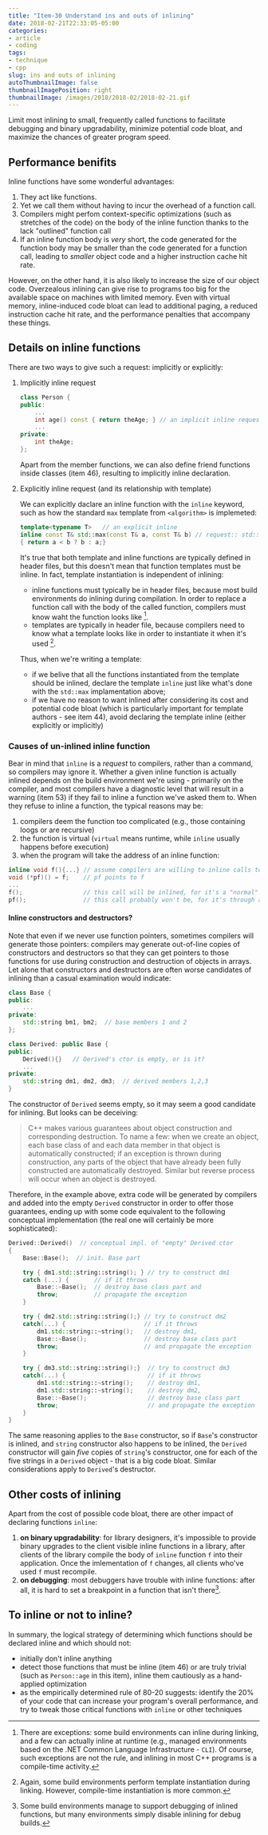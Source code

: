 ```yaml
---
title: "Item-30 Understand ins and outs of inlining"
date: 2018-02-21T22:33:05-05:00
categories:
- article
- coding
tags:
- technique
- cpp
slug: ins and outs of inlining
autoThumbnailImage: false
thumbnailImagePosition: right
thumbnailImage: /images/2018/2018-02/2018-02-21.gif
---
```


Limit most inlining to small, frequently called functions to facilitate debugging and binary upgradability, minimize potential code bloat, and maximize the chances of greater program speed.
<!--more-->

## Performance benifits

Inline functions have some wonderful advantages:

1. They act like functions.
2. Yet we call them without having to incur the overhead of a function call.
3. Compilers might perfom context-specific optimizations (such as stretches of the code) on the body of the inline function thanks to the lack "outlined" function call
4. If an inline function body is _very_ short, the code generated for the function body may be smaller than the code generated for a function call, leading to _smaller_ object code and a higher instruction cache hit rate.

However, on the other hand, it is also likely to increase the size of our object code. Overzealous inlining can give rise to programs too big for the available space on machines with limited memory. Even with virtual memory, inline-induced code bloat can lead to additional paging, a reduced instruction cache hit rate, and the performance penalties that accompany these things.

## Details on inline functions

There are two ways to give such a request: implicitly or explicitly:

1. Implicitly inline request
    ```cpp
    class Person {
    public:
        ...
        int age() const { return theAge; } // an implicit inline request
        ...
    private:
        int theAge;
    };
    ```
    Apart from the member functions, we can also define friend functions inside classes (item 46), resulting to implicitly inline declaration.

2. Explicitly inline request (and its relationship with template)

    We can explicitly daclare an inline function with the `inline` keyword, such as how the standard `max` template from `<algorithm>` is implemeted:

    ```cpp
    template<typename T>   // an explicit inline
    inline const T& std::max(const T& a, const T& b) // request:: std::max is preceded by "inline"
    { return a < b ? b : a;}
    ```

    It's true that both template and inline functions are typically defined in header files, but this doesn't mean that function templates must be inline. In fact, template instantiation is independent of inlining:

    * inline functions must typically be in header files, because most build environments do inlining during compilation. In order to replace a function call with the body of the called function, compilers must know waht the function looks like [^1]. 
    * templates are typically in header file, because compilers need to know what a template looks like in order to instantiate it when it's used [^2].

    Thus, when we're writing a template:  

    * if we belive that all the functions instantiated from the template should be inlined, declare the template `inline` just like what's done with the `std::max` implamentation above; 
    * if we have no reason to want inlined after considering its cost and potential code bloat (which is particularly important for template authors - see item 44), avoid declaring the template inline (either explicitly or implicitly)

### Causes of un-inlined inline function

Bear in mind that `inline` is a _request_ to compilers, rather than a command, so compilers may ignore it. Whether a given inline function is actually inlined depends on the build environment we're using - primarily on the compiler, and most compilers have a diagnostic level that will result in a warning (item 53) if they fail to inline a function we've asked them to. When they refuse to inline a function, the typical reasons may be:

1. compilers deem the function too complicated (e.g., those containing loogs or are recursive)
2. the function is virtual (`virtual` means runtime, while `inline` usually happens before execution)
3. when the program will take the address of an inline function:   

```cpp
inline void f(){...} // assume compilers are willing to inline calls to f
void (*pf)() = f;    // pf points to f
...
f();                 // this call will be inlined, for it's a "normal" call
pf();                // this call probably won't be, for it's through a function pointer
```

#### Inline constructors and destructors?

Note that even if we never use function pointers, sometimes compilers will generate those pointers: compilers may generate out-of-line copies of constructors and destructors so that they can get pointers to those functions for use during construction and destruction of objects in arrays. Let alone that constructors and destructors are often worse candidates of inlining than a casual examination would indicate:

```cpp
class Base {
public:
    ...
private:
    std::string bm1, bm2;  // base members 1 and 2
};
```

```cpp
class Derived: public Base {
public:
    Derived(){}   // Derived's ctor is empty, or is it?
    ...
private:
    std::string dm1, dm2, dm3;  // derived members 1,2,3
}
```

The constructor of `Derived` seems empty, so it may seem a good candidate for inlining. But looks can be deceiving: 

>C++ makes various guarantees about object construction and corresponding destruction. To name a few: when we create an object, each base class of and each data member in that object is automatically constructed; if an exception is thrown during construction, any parts of the object that have already been fully constructed are automatically destroyed. Similar but reverse process will occur when an object is destroyed. 

Therefore, in the example above, extra code will be generated by compilers and added into the empty `Derived` constructor in order to offer those guarantees, ending up with some code equivalent to the following conceptual implementation (the real one will certainly be more sophisticated):

```cpp
Derived::Derived()  // conceptual impl. of "empty" Derived ctor
{
    Base::Base();  // init. Base part

    try { dm1.std::string::string(); } // try to construct dm1
    catch (...) {       // if it throws
        Base::~Base();  // destroy base class part and
        throw;          // propagate the exception
    }

    try { dm2.std::string::string();} // try to construct dm2
    catch(...) {                      // if it throws
        dm1.std::string::~string();   // destroy dm1,
        Base::~Base();                // destroy base class part
        throw;                        // and propagate the exception
    }

    try { dm3.std::string::string();}  // try to construct dm3
    catch(...) {                       // if it throws
        dm1.std::string::~string();    // destroy dm1,
        dm1.std::string::~string();    // destroy dm2,
        Base::~Base();                 // destroy base class part
        throw;                         // and propagate the exception
    }
}
```

The same reasoning applies to the `Base` constructor, so if `Base`'s constructor is inlined, and `string` constructor also happens to be inlined, the `Derived` constructor will gain _five_ copies of `string`'s constructor, one for each of the five strings in a `Derived` object - that is a big code bloat. Similar considerations apply to `Derived`'s destructor.

## Other costs of inlining

Apart from the cost of possible code bloat, there are other impact of declaring functions `inline`:

1. **on binary upgradability**: for library designers, it's impossible to provide binary upgrades to the client visible inline functions in a library, after clients of the library compile the body of `inline` function `f` into their application. Once the imlementation of `f` changes, all clients who've used `f` must recompile.
2. **on debugging**: most debuggers have trouble with inline functions: after all, it is hard to set a breakpoint in a function that isn't there[^3].

## To inline or not to inline?

In summary, the logical strategy of determining which functions should be declared inline and which should not:

* initially don't inline anything 
* detect those functions that must be inline (item 46) or are truly trivial (such as `Person::age` in this item), inline them cautiously as a hand-applied optimization
* as the empirically determined rule of 80-20 suggests: identify the 20% of your code that can increase your program's overall performance, and try to tweak those critical functions with `inline` or other techniques

[^1]: There are exceptions: some build environments can inline during linking, and a few can actually inline at runtime (e.g., managed environments based on the .NET Common Language Infrastructure - `CLI`). Of course, such exceptions are not the rule, and inlining in most C++ programs is a compile-time activity.
[^2]: Again, some build environments perform template instantiation during linking. However, compile-time instantiation is more common.
[^3]: Some build environments manage to support debugging of inlined functions, but many environments simply disable inlining for debug builds.